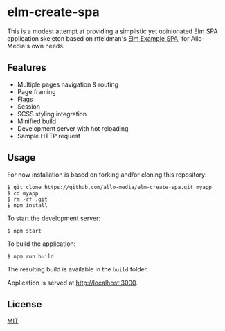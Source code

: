 elm-create-spa
==============

This is a modest attempt at providing a simplistic yet opinionated Elm SPA application skeleton based on rtfeldman's [Elm Example SPA](https://github.com/rtfeldman/elm-spa-example/), for Allo-Media's own needs.

## Features

- Multiple pages navigation & routing
- Page framing
- Flags
- Session
- SCSS styling integration
- Minified build
- Development server with hot reloading
- Sample HTTP request

## Usage

For now installation is based on forking and/or cloning this repository:

```
$ git clone https://github.com/allo-media/elm-create-spa.git myapp
$ cd myapp
$ rm -rf .git
$ npm install
```

To start the development server:

```
$ npm start
```

To build the application:

```
$ npm run build
```

The resulting build is available in the `build` folder.

Application is served at [http://localhost:3000](http://localhost:3000).

## License

[MIT](https://opensource.org/licenses/MIT)
